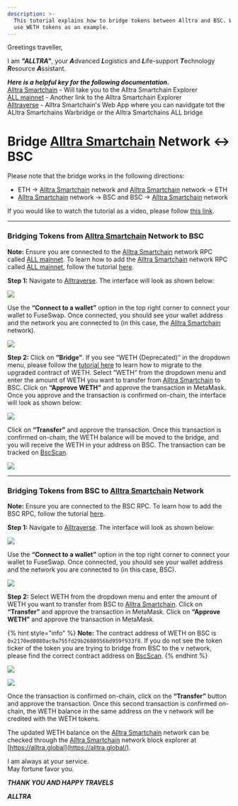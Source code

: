 ```yaml
---
description: >-
  This tutorial explains how to bridge tokens between Alltra and BSC. We will
  use WETH tokens as an example.
---  
```

  

Greetings traveller, 

I am ***"ALLTRA"***, your ***A***dvanced ***L***ogistics and ***L***ife-support ***T***echnology ***R***esource ***A***ssistant. 

***Here is a helpful key for the following documentation.***  
[Alltra Smartchain](https://alltra.global) - Will take you to the Alltra Smartchain Explorer  
[ALL mainnet](https://alltra.global) - Another link to the Alltra Smartchain Explorer  
[Alltraverse](https://www.alltraverse.com/) - Alltra Smartchain's Web App where you can navidgate tot the ALltra Smartchains Warbridge or the Alltra Smartchains ALL bridge  

# Bridge [Alltra Smartchain](https://alltra.global) Network ↔ BSC

Please note that the bridge works in the following directions:

* ETH → [Alltra Smartchain](https://alltra.global) network and [Alltra Smartchain](https://alltra.global) network → ETH
* [Alltra Smartchain](https://alltra.global) network → BSC and BSC → [Alltra Smartchain](https://alltra.global) network

If you would like to watch the tutorial as a video, please follow [this link](https://www.youtube.com/watch?v=l17K6mu1uM4).

---

### Bridging Tokens from [Alltra Smartchain](https://alltra.global) Network to BSC

**Note:** Ensure you are connected to the [Alltra Smartchain](https://alltra.global) network RPC called [ALL mainnet](https://alltra.global). To learn how to add the [Alltra Smartchain](https://alltra.global) network RPC called [ALL mainnet](https://alltra.global), follow the tutorial [here](https://docs.alltra.global/the-fuse-studio/getting-started/how-to-add-fuse-to-your-metamask).

**Step 1:** Navigate to [Alltraverse](https://www.alltraverse.com/). The interface will look as shown below:

![](../.gitbook/assets/0%20%2810%29.png)

Use the **“Connect to a wallet”** option in the top right corner to connect your wallet to FuseSwap. Once connected, you should see your wallet address and the network you are connected to (in this case, the [Alltra Smartchain](https://alltra.global) network).

![](../.gitbook/assets/1%20%2814%29.png)

**Step 2:** Click on **“Bridge”**. If you see “WETH (Deprecated)” in the dropdown menu, please follow the [tutorial here](https://docs.alltra.global/fuseswap/migration-tutorial) to learn how to migrate to the upgraded contract of WETH. Select “WETH” from the dropdown menu and enter the amount of WETH you want to transfer from [Alltra Smartchain](https://alltra.global) to BSC. Click on **“Approve WETH”** and approve the transaction in MetaMask. Once you approve and the transaction is confirmed on-chain, the interface will look as shown below:

![](../.gitbook/assets/2%20%2814%29.png)

Click on **“Transfer”** and approve the transaction. Once this transaction is confirmed on-chain, the WETH balance will be moved to the bridge, and you will receive the WETH in your address on BSC. The transaction can be tracked on [BscScan](https://bscscan.com).

![](../.gitbook/assets/3%20%2812%29.png)

---

### Bridging Tokens from BSC to [Alltra Smartchain](https://alltra.global) Network

**Note:** Ensure you are connected to the BSC RPC. To learn how to add the BSC RPC, follow the tutorial [here](https://academy.binance.com/en/articles/connecting-metamask-to-binance-smart-chain).

**Step 1:** Navigate to [Alltraverse](https://www.alltraverse.com/). The interface will look as shown below:

![](../.gitbook/assets/4%20%2812%29.png)

Use the **“Connect to a wallet”** option in the top right corner to connect your wallet to FuseSwap. Once connected, you should see your wallet address and the network you are connected to (in this case, BSC).

![](../.gitbook/assets/5%20%2810%29.png)

**Step 2:** Select WETH from the dropdown menu and enter the amount of WETH you want to transfer from BSC to [Alltra Smartchain](https://alltra.global). Click on **“Transfer”** and approve the transaction in MetaMask. Click on **“Approve WETH”** and approve the transaction in MetaMask.

{% hint style="info" %}
**Note:** The contract address of WETH on BSC is `0x2170ed0880ac9a755fd29b2688956bd959f933f8`. If you do not see the token ticker of the token you are trying to bridge from BSC to the v network, please find the correct contract address on [BscScan](https://bscscan.com).
{% endhint %}

![](../.gitbook/assets/6%20%289%29.png)

![](../.gitbook/assets/7%20%285%29.png)

Once the transaction is confirmed on-chain, click on the **“Transfer”** button and approve the transaction. Once this second transaction is confirmed on-chain, the WETH balance in the same address on the v network will be credited with the WETH tokens.

The updated WETH balance on the [Alltra Smartchain](https://alltra.global) network can be checked through the [Alltra Smartchain](https://alltra.global) network block explorer at [https://alltra.global](https://alltra.global/).
  
 I am always at your service.  
   May fortune favor you.  
  
   ***THANK YOU AND HAPPY TRAVELS***  
  
***ALLTRA***   

